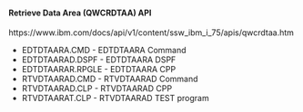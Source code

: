 <h4>Retrieve Data Area (QWCRDTAA) API</h4>
<p>https://www.ibm.com/docs/api/v1/content/ssw_ibm_i_75/apis/qwcrdtaa.htm</p>
<ul>
  <li>EDTDTAARA.CMD   - EDTDTAARA Command</li>
  <li>EDTDTAARAD.DSPF - EDTDTAARA DSPF</li>
  <li>EDTDTAARAR.RPGLE - EDTDTAARA CPP</li>
  
  <li>RTVDTAARAD.CMD - RTVDTAARAD Command</li>
  <li>RTVDTAARAD.CLP - RTVDTAARAD CPP </li>
  <li>RTVDTAARAT.CLP - RTVDTAARAD TEST program</li>
</ul>
